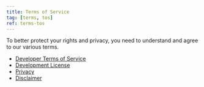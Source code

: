 ```yaml
---
title: Terms of Service
tag: [terms, tos]
ref: terms-tos
---
```


To better protect your rights and privacy, you need to understand and agree to our various terms.

- [Developer Terms of Service](https://www.qweather.com/en/terms/developers-tos/)
- [Development License](https://www.qweather.com/en/terms/developers-license)
- [Privacy](https://www.qweather.com/en/terms/privacy)
- [Disclaimer](https://www.qweather.com/en/terms/disclaimer)